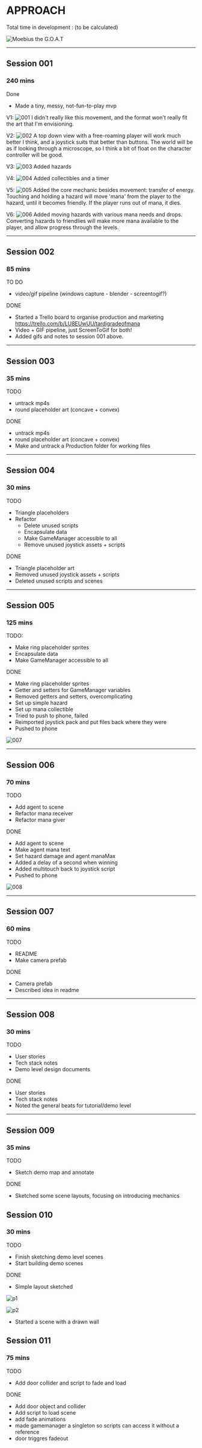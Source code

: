 # APPROACH

Total time in development : (to be calculated)

![Moebius the G.O.A.T](WIP/lalala.jpg)

---
## Session 001
### 240 mins
Done
- Made a tiny, messy, not-fun-to-play mvp

V1:
![001](WIP/001.gif)
I didn't really like this movement, and the format won't really fit the art that I'm envisioning.

V2:
![002](WIP/002.gif)
A top down view with a free-roaming player will work much better I think, and a joystick suits that better than buttons. The world will be as if looking through a microscope, so I think a bit of float on the character controller will be good.

V3:
![003](WIP/003.gif)
Added hazards

V4:
![004](WIP/004.gif)
Added collectibles and a timer

V5:
![005](WIP/005.gif)
Added the core mechanic besides movement: transfer of energy. Touching and holding a hazard will move 'mana' from the player to the hazard, until it becomes friendly. If the player runs out of mana, it dies.

V6:
![006](WIP/006.gif)
Added moving hazards with various mana needs and drops. Converting hazards to friendlies will make more mana available to the player, and allow progress through the levels.

---

## Session 002
### 85 mins

TO DO
- video/gif pipeline (windows capture - blender - screentogif?)

DONE 
- Started a Trello board to organise production and marketing https://trello.com/b/LU8EUwUU/tardigradeofmana
- Video + GIF pipeline, just ScreenToGif for both!
- Added gifs and notes to session 001 above.

---

## Session 003
### 35 mins

TODO
- untrack mp4s
- round placeholder art (concave + convex)

DONE
- untrack mp4s
- round placeholder art (concave + convex)
- Make and untrack a Production folder for working files

---

## Session 004
### 30 mins

TODO
- Triangle placeholders
- Refactor
    - Delete unused scripts
    - Encapsulate data
    - Make GameManager accessible to all
    - Remove unused joystick assets + scripts

DONE
- Triangle placeholder art
- Removed unused joystick assets + scripts
- Deleted unused scripts and scenes

---

## Session 005
### 125 mins

TODO:
- Make ring placeholder sprites
- Encapsulate data
- Make GameManager accessible to all

DONE
- Make ring placeholder sprites
- Getter and setters for GameManager variables
- Removed getters and setters, overcomplicating
- Set up simple hazard
- Set up mana collectible
- Tried to push to phone, failed
- Reimported joystick pack and put files back where they were
- Pushed to phone

![007](WIP/007.gif)

---

## Session 006
### 70 mins

TODO
- Add agent to scene
- Refactor mana receiver
- Refactor mana giver

DONE
- Add agent to scene
- Make agent mana text
- Set hazard damage and agent manaMax
- Added a delay of a second when winning
- Added multitouch back to joystick script
- Pushed to phone

![008](WIP/008.gif)

---

## Session 007
### 60 mins

TODO
- README
- Make camera prefab

DONE
- Camera prefab
- Described idea in readme

---

## Session 008
### 30 mins

TODO
- User stories
- Tech stack notes
- Demo level design documents

DONE
- User stories
- Tech stack notes
- Noted the general beats for tutorial/demo level

---

## Session 009
### 35 mins

TODO
- Sketch demo map and annotate

DONE
- Sketched some scene layouts, focusing on introducing mechanics

## Session 010
### 30 mins

TODO
- Finish sketching demo level scenes
- Start building demo scenes

DONE
- Simple layout sketched

![p1](WIP/DemoSketchp1.jpg)

![p2](WIP/DemoSketchp2.jpg)

- Started a scene with a drawn wall

## Session 011
### 75 mins

TODO
- Add door collider and script to fade and load

DONE
- Add door object and collider
- Add script to load scene
- add fade animations
- made gamemanager a singleton so scripts can access it without a reference
- door triggres fadeout